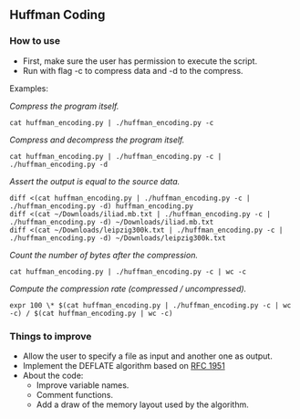## Huffman Coding

### How to use

* First, make sure the user has permission to execute the script.
* Run with flag -c to compress data and -d to the compress.

Examples:

*Compress the program itself.*
````
cat huffman_encoding.py | ./huffman_encoding.py -c
````
*Compress and decompress the program itself.*
````
cat huffman_encoding.py | ./huffman_encoding.py -c | ./huffman_encoding.py -d
````
*Assert the output is equal to the source data.*

````
diff <(cat huffman_encoding.py | ./huffman_encoding.py -c | ./huffman_encoding.py -d) huffman_encoding.py
diff <(cat ~/Downloads/iliad.mb.txt | ./huffman_encoding.py -c | ./huffman_encoding.py -d) ~/Downloads/iliad.mb.txt
diff <(cat ~/Downloads/leipzig300k.txt | ./huffman_encoding.py -c | ./huffman_encoding.py -d) ~/Downloads/leipzig300k.txt
````
*Count the number of bytes after the compression.*
````
cat huffman_encoding.py | ./huffman_encoding.py -c | wc -c
````

*Compute the compression rate (compressed / uncompressed).*
````
expr 100 \* $(cat huffman_encoding.py | ./huffman_encoding.py -c | wc -c) / $(cat huffman_encoding.py | wc -c)
````

### Things to improve
* Allow the user to specify a file as input and another one as output.
* Implement the DEFLATE algorithm based on [RFC 1951](http://tools.ietf.org/html/rfc1951)
* About the code:
    * Improve variable names.
    * Comment functions.
    * Add a draw of the memory layout used by the algorithm.

